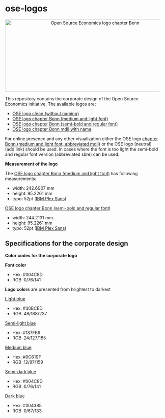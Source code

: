 # ose-logos

<p align="center">
  <img width="570" height="235" src="logos/OSE_bonn_web.png" alt="Open Source Economics logo chapter Bonn">
</p>


This repository contains the corporate design of the Open Source Economics initiative. The available logos are:

- [OSE logo clean (without naming)](https://github.com/OpenSourceEconomics/ose-logos/blob/master/logos/OSE_bonn_clean.pdf)
- [OSE logo chapter Bonn (medium and light font)](https://github.com/OpenSourceEconomics/ose-logos/blob/master/logos/OSE_bonn_mdli.pdf) 
- [OSE logo chapter Bonn (semi-bold and regular font)](https://github.com/OpenSourceEconomics/ose-logos/blob/master/logos/OSE_bonn_sbre.pdf)
- [OSE logo chapter Bonn mdli with name](https://github.com/OpenSourceEconomics/ose-logos/blob/master/logos/OSE_bonn_mdli_rafaelsuchy.pdf)

For online presence and any other visualization either the OSE logo [chapter Bonn (medium and light font, abbreviated mdli)](https://github.com/OpenSourceEconomics/ose-logos/blob/master/logos/OSE_bonn_mdli.pdf) or the OSE logo [neutral](add link) should be used. In cases where the font is too light the semi-bold and regular font version (abbreviated sbre) can be used.

**Measurement of the logo**

The [OSE logo chapter Bonn (medium and light font)](https://github.com/OpenSourceEconomics/ose-logos/blob/master/logos/OSE_bonn_mdli.pdf) has following measurements:
- width: 242.6907 mm
- height: 95.2261 mm
- typo: 52pt ([IBM Plex Sans](https://fonts.google.com/specimen/IBM+Plex+Sans))

[OSE logo chapter Bonn (semi-bold and regular font)](https://github.com/OpenSourceEconomics/ose-logos/blob/master/logos/OSE_bonn_sbre.pdf)
- width: 244.2131 mm
- height: 95.2261 mm
- typo: 52pt ([IBM Plex Sans](https://fonts.google.com/specimen/IBM+Plex+Sans))


Specifications for the corporate design
-------

**Color codes for the corporate logo**

**Font color**
- Hex: #004C8D
- RGB: 0/76/141

**Logo colors** are presented from brightest to darkest

[Light blue](https://www.color-hex.com/color/30bced)
- Hex: #30BCED
- RGB: 48/188/237

[Semi-light blue](https://www.color-hex.com/color/187fb9)
- Hex: #187FB9
- RGB: 24/127/185

[Medium blue](https://www.color-hex.com/color/0c619f)
- Hex: #0C619F
- RGB: 12/97/159

[Semi-dark blue](https://www.color-hex.com/color/004c8d)
- Hex: #004C8D 
- RGB: 0/76/141

[Dark blue](https://www.color-hex.com/color/004385)
- Hex: #004385
- RGB: 0/67/133

